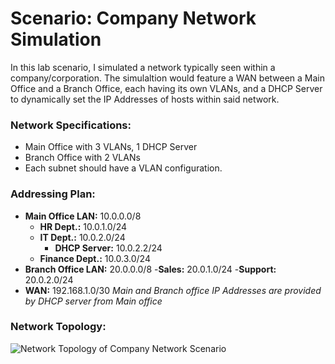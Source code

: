 # Scenario: Company Network Simulation

In this lab scenario, I simulated a network typically seen within a company/corporation. The simulaltion would feature a WAN between a Main Office and a Branch Office, each having its own VLANs, and a DHCP Server to dynamically set the IP Addresses of hosts within said network.

### Network Specifications:
- Main Office with 3 VLANs, 1 DHCP Server
- Branch Office with 2 VLANs
- Each subnet should have a VLAN configuration.

### Addressing Plan:
- **Main Office LAN:** 10.0.0.0/8
	- **HR Dept.:** 10.0.1.0/24
	- **IT Dept.:** 10.0.2.0/24
		- **DHCP Server:** 10.0.2.2/24
	- **Finance Dept.:** 10.0.3.0/24
- **Branch Office LAN:** 20.0.0.0/8
	-**Sales:** 20.0.1.0/24
	-**Support:** 20.0.2.0/24
- **WAN:** 192.168.1.0/30
*Main and Branch office IP Addresses are provided by DHCP server from Main office*

### Network Topology:
![Network Topology of Company Network Scenario](https://imgur.com/8oHoZ2U)